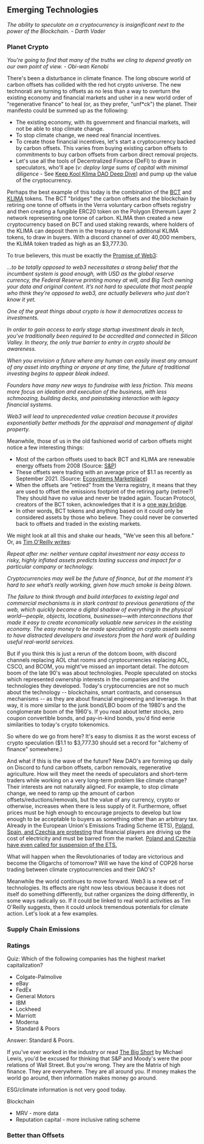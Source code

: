 ## Emerging Technologies

_The ability to speculate on a cryptocurrency is insignificant next to the power of the Blockchain. - Darth Vader_

### Planet Crypto

_You're going to find that many of the truths we cling to depend greatly on our own point of view. - Obi-wan Kenobi_

There's been a disturbance in climate finance.  The long obscure world of carbon offsets has collided with the red hot crypto universe.  The new technorati are turning to offsets as no less than a way to overturn the existing economy and financial markets and usher in a new world order of "regenerative finance" to heal (or, as they prefer, "unf*ck") the planet.  Their manifesto could be summed up as the following:

- The existing economy, with its government and financial markets, will not be able to stop climate change.
- To stop climate change, we need real financial incentives.
- To create those financial incentives, let's start a cryptocurrency backed by carbon offsets.  This varies from buying existing carbon offsets to commitments to buy carbon offsets from carbon direct removal projects.
- Let's use all the tools of Decentralized Finance (DeFI) to draw in speculators, who'll ape (_v: deploy large sums of capital with minimal diligence_ - See [Keep Kool Klima DAO Deep Dive](https://keepcool.co/klimadao-deepdive/)) and pump up the value of the cryptocurrency.

Perhaps the best example of this today is the combination of the [BCT](https://docs.toucan.earth/protocol/introduction/defi-refi) and [KLIMA](https://www.klimadao.finance/) tokens.  The BCT "bridges" the carbon offsets and the blockchain by retiring one tonne of offsets in the Verra voluntary carbon offsets registry and then creating a fungible ERC20 token on the Polygon Ethereum Layer 2 network representing one tonne of carbon.  KLIMA then created a new cryptocurrency based on BCT and used staking rewards, where holders of the KLIMA can deposit them in the treasury to earn additional KLIMA tokens, to draw in buyers.  With a discord channel of over 40,000 members, the KLIMA token traded as high as an $3,777.30.  

To true believers, this must be exactly the [Promise of Web3](https://mirror.xyz/0x26163318B9972E41A734602Fe00A5683D233613f):

_...to be totally opposed to web3 necessitates a strong belief that the incumbent system is good enough, with USD as the global reserve currency, the Federal Reserve printing money at will, and Big Tech owning your data and original content. It’s not hard to speculate that most people who think they’re opposed to web3, are actually believers who just don’t know it yet._

_One of the great things about crypto is how it democratizes access to investments._

_In order to gain access to early stage startup investment deals in tech, you've traditionally been required to be accredited and connected in Silicon Valley. In theory, the only true barrier to entry in crypto should be awareness._

_When you envision a future where any human can easily invest any amount of any asset into anything or anyone at any time, the future of traditional investing begins to appear bleak indeed._

_Founders have many new ways to fundraise with less friction. This means more focus on ideation and execution of the business, with less schmoozing, building decks, and painstaking interaction with legacy financial systems._

_Web3 will lead to unprecedented value creation because it provides exponentially better methods for the appraisal and management of digital property._

Meanwhile, those of us in the old fashioned world of carbon offsets might notice a few interesting things:

- Most of the carbon offsets used to back BCT and KLIMA are renewable energy offsets from 2008 (Source: [S&P](https://www.spglobal.com/platts/en/market-insights/latest-news/energy-transition/112221-climate-activist-group-klima-dao-looks-to-expand-types-of-voluntary-carbon-credits)) 
- These offsets were trading with an average price of $1.1 as recently as September 2021.  (Source: [Ecosystems Marketplace](https://www.ecosystemmarketplace.com/articles/press-release-voluntary-carbon-markets-rocket-in-2021-on-track-to-break-1b-for-first-time/))
- When the offsets are "retired" from the Verra registry, it means that they are used to offset the emissions footprint of the retiring party (retiree?)  They should have no value and never be traded again.  Toucan Protocol, creators of the BCT token, acknowledges that it is a [one way bridge](https://docs.toucan.earth/protocol/bridge/carbon-bridge).
- In other words, BCT tokens and anything based on it could only be considered assets by those who believe.  They could never be converted back to offsets and traded in the existing markets.

We might look at all this and shake our heads, "We've seen this all before."  Or, as [Tim O'Reilly writes](https://www.oreilly.com/radar/why-its-too-early-to-get-excited-about-web3/):

_Repeat after me: neither venture capital investment nor easy access to risky, highly inflated assets predicts lasting success and impact for a particular company or technology._  

_Cryptocurrencies may well be the future of finance, but at the moment it’s hard to see what’s really working, given how much smoke is being blown._

_The failure to think through and build interfaces to existing legal and commercial mechanisms is in stark contrast to previous generations of the web, which quickly became a digital shadow of everything in the physical world—people, objects, locations, businesses—with interconnections that made it easy to create economically valuable new services in the existing economy. The easy money to be made speculating on crypto assets seems to have distracted developers and investors from the hard work of building useful real-world services._

But if you think this is just a rerun of the dotcom boom, with discord channels replacing AOL chat rooms and cyrptocurrencies replacing AOL, CSCO, and BCOM, you might've missed an important detail.  The dotcom boom of the late 90's was about technologies.  People speculated on stocks which represented ownership interests in the companies and the technologies they developed.  Today's cryptocurrencies are not so much about the technology -- blockchains, smart contracts, and consensus mechanisms -- as they are about financial engineering and leverage.  In that way, it is more similar to the junk bond/LBO boom of the 1980's and the conglomerate boom of the 1960's.  If you read about letter stocks, zero coupon convertible bonds, and pay-in-kind bonds, you'd find eerie similarities to today's crypto tokenomics.

So where do we go from here?  It's easy to dismiss it as the worst excess of crypto speculation ($1.1 to $3,777.30 should set a record for "alchemy of finance" somewhere.)  

And what if this is the wave of the future?  New DAO's are forming up daily on Discord to fund carbon offsets, carbon removals, regenerative agriculture.  How will they meet the needs of speculators and short-term traders while working on a very long-term problem like climate change?  Their interests are not naturally aligned.  For example, to stop climate change, we need to ramp up the amount of carbon offsets/reductions/removals, but the value of any currency, crypto or otherwise, increases when there is less supply of it.  Furthermore, offset prices must be high enough to encourage projects to develop but low enough to be acceptable to buyers as something other than an arbitrary tax.  Already in the European Union's Emissions Trading Scheme (ETS), [Poland, Spain, and Czechia are protesting](https://www.euractiv.com/section/emissions-trading-scheme/news/europes-energy-price-hike-fuelled-by-speculators-spain-and-poland-say/) that financial players are driving up the cost of electricity and must be barred from the market.  [Poland and Czechia have even called for suspension of the ETS.](https://www.euractiv.com/section/politics/short_news/czech-minister-would-support-polands-call-for-suspension-of-eu-ets/)  

What will happen when the Revolutionaries of today are victorious and become the Oligarchs of tomorrow?  Will we have the kind of COP26 horse trading between climate cryptocurrencies and their DAO's?

Meanwhile the world continues to move forward.  Web3 is a new set of technologies.  Its effects are right now less obvious because it does not itself do something differently, but rather organizes the doing differently, in some ways radically so.  If it could be linked to real world activities as Tim O'Reilly suggests, then it could unlock tremendous potentials for climate action.  Let's look at a few examples.

### Supply Chain Emissions

### Ratings

Quiz: Which of the following companies has the highest market capitalization?

- Colgate-Palmolive
- eBay
- FedEx
- General Motors
- IBM
- Lockheed
- Marriott
- Moderna
- Standard & Poors

Answer: Standard & Poors.

If you've ever worked in the industry or read [The Big Short](https://amzn.to/3yt2bSs) by Michael Lewis, you'd be excused for thinking that S&P and Moody's were the poor relations of Wall Street.  But you're wrong.  They are the Matrix of high finance.  They are everywhere.  They are all around you.  If money makes the world go around, then information makes money go around.

ESG/climate information is not very good today.

Blockchain
- MRV - more data
- Reputation capital - more inclusive rating scheme

### Better than Offsets


